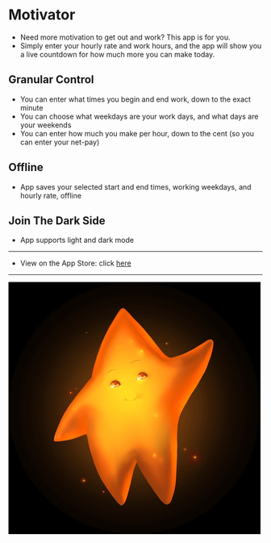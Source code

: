 # Motivator
- Need more motivation to get out and work? This app is for you.
- Simply enter your hourly rate and work hours, and the app will show you a live countdown for how much more you can make today.
## Granular Control
- You can enter what times you begin and end work, down to the exact minute
- You can choose what weekdays are your work days, and what days are your weekends
- You can enter how much you make per hour, down to the cent (so you can enter your net-pay)
## Offline
- App saves your selected start and end times, working weekdays, and hourly rate, offline
## Join The Dark Side
- App supports light and dark mode
***
- View on the App Store: click [here](https://apps.apple.com/us/developer/daniel-springer/id1402417666)
***
![logo](https://github.com/danispringer/docs/blob/master/images/star-400.jpg?raw=true&sanitize=true)